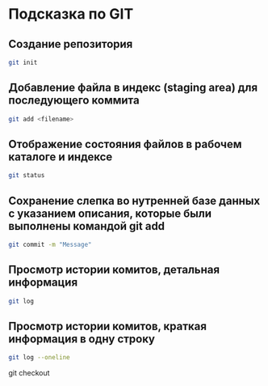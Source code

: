 # Подсказка по GIT

## Создание репозитория
```sh
git init
```

## Добавление файла в индекс (staging area) для последующего коммита
```sh
git add <filename>
```

## Отображение состояния файлов в рабочем каталоге и индексе
```sh
git status
```

## Сохранение слепка во нутренней базе данных с указанием описания, которые были выполнены командой git add

```sh
git commit -m "Message"
```

## Просмотр истории комитов, детальная информация
```sh
git log
```

## Просмотр истории комитов, краткая информация в одну строку
```sh
git log --oneline
```

git checkout